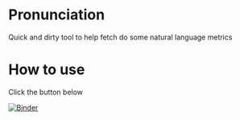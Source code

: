 # Pronunciation

Quick and dirty tool to help fetch do some natural language metrics

# How to use

Click the button below

[![Binder](https://mybinder.org/badge_logo.svg)](https://mybinder.org/v2/gh/ThomasHagebols/pronunciation.git/HEAD)